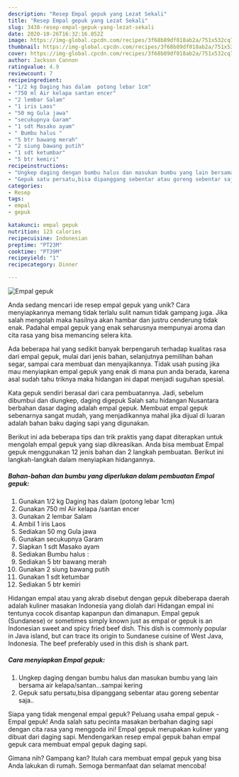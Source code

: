 ```yaml
---
description: "Resep Empal gepuk yang Lezat Sekali"
title: "Resep Empal gepuk yang Lezat Sekali"
slug: 3438-resep-empal-gepuk-yang-lezat-sekali
date: 2020-10-26T16:32:16.852Z
image: https://img-global.cpcdn.com/recipes/3f68b89df018ab2a/751x532cq70/empal-gepuk-foto-resep-utama.jpg
thumbnail: https://img-global.cpcdn.com/recipes/3f68b89df018ab2a/751x532cq70/empal-gepuk-foto-resep-utama.jpg
cover: https://img-global.cpcdn.com/recipes/3f68b89df018ab2a/751x532cq70/empal-gepuk-foto-resep-utama.jpg
author: Jackson Cannon
ratingvalue: 4.9
reviewcount: 7
recipeingredient:
- "1/2 kg Daging has dalam  potong lebar 1cm"
- "750 ml Air kelapa santan encer"
- "2 lembar Salam"
- "1 iris Laos"
- "50 mg Gula jawa"
- "secukupnya Garam"
- "1 sdt Masako ayam"
- " Bumbu halus "
- "5 btr bawang merah"
- "2 siung bawang putih"
- "1 sdt ketumbar"
- "5 btr kemiri"
recipeinstructions:
- "Ungkep daging dengan bumbu halus dan masukan bumbu yang lain bersama air kelapa/santan...sampai kering"
- "Gepuk satu persatu,bisa dipanggang sebentar atau goreng sebentar saja.."
categories:
- Resep
tags:
- empal
- gepuk

katakunci: empal gepuk 
nutrition: 123 calories
recipecuisine: Indonesian
preptime: "PT23M"
cooktime: "PT39M"
recipeyield: "1"
recipecategory: Dinner

---
```



![Empal gepuk](https://img-global.cpcdn.com/recipes/3f68b89df018ab2a/751x532cq70/empal-gepuk-foto-resep-utama.jpg)

Anda sedang mencari ide resep empal gepuk yang unik? Cara menyiapkannya memang tidak terlalu sulit namun tidak gampang juga. Jika salah mengolah maka hasilnya akan hambar dan justru cenderung tidak enak. Padahal empal gepuk yang enak seharusnya mempunyai aroma dan cita rasa yang bisa memancing selera kita.

Ada beberapa hal yang sedikit banyak berpengaruh terhadap kualitas rasa dari empal gepuk, mulai dari jenis bahan, selanjutnya pemilihan bahan segar, sampai cara membuat dan menyajikannya. Tidak usah pusing jika mau menyiapkan empal gepuk yang enak di mana pun anda berada, karena asal sudah tahu triknya maka hidangan ini dapat menjadi suguhan spesial.

Kata gepuk sendiri berasal dari cara pembuatannya. Jadi, sebelum dibumbui dan diungkep, daging digepuk Salah satu hidangan Nusantara berbahan dasar daging adalah empal gepuk. Membuat empal gepuk sebenarnya sangat mudah, yang menjadikannya mahal jika dijual di luaran adalah bahan baku daging sapi yang digunakan.


Berikut ini ada beberapa tips dan trik praktis yang dapat diterapkan untuk mengolah empal gepuk yang siap dikreasikan. Anda bisa membuat Empal gepuk menggunakan 12 jenis bahan dan 2 langkah pembuatan. Berikut ini langkah-langkah dalam menyiapkan hidangannya.

<!--inarticleads1-->

##### Bahan-bahan dan bumbu yang diperlukan dalam pembuatan Empal gepuk:

1. Gunakan 1/2 kg Daging has dalam  (potong lebar 1cm)
1. Gunakan 750 ml Air kelapa /santan encer
1. Gunakan 2 lembar Salam
1. Ambil 1 iris Laos
1. Sediakan 50 mg Gula jawa
1. Gunakan secukupnya Garam
1. Siapkan 1 sdt Masako ayam
1. Sediakan  Bumbu halus :
1. Sediakan 5 btr bawang merah
1. Gunakan 2 siung bawang putih
1. Gunakan 1 sdt ketumbar
1. Sediakan 5 btr kemiri


Hidangan empal atau yang akrab disebut dengan gepuk dibeberapa daerah adalah kuliner masakan Indonesia yang diolah dari Hidangan empal ini tentunya cocok disantap kapanpun dan dimanapun. Empal gepuk (Sundanese) or sometimes simply known just as empal or gepuk is an Indonesian sweet and spicy fried beef dish. This dish is commonly popular in Java island, but can trace its origin to Sundanese cuisine of West Java, Indonesia. The beef preferably used in this dish is shank part. 

<!--inarticleads2-->

##### Cara menyiapkan Empal gepuk:

1. Ungkep daging dengan bumbu halus dan masukan bumbu yang lain bersama air kelapa/santan...sampai kering
1. Gepuk satu persatu,bisa dipanggang sebentar atau goreng sebentar saja..


Siapa yang tidak mengenal empal gepuk? Peluang usaha empal gepuk -Empal gepuk! Anda salah satu pecinta masakan berbahan daging sapi dengan cita rasa yang menggoda ini! Empal gepuk merupakan kuliner yang dibuat dari daging sapi. Mendengarkan resep empal gepuk bahan empal gepuk cara membuat empal gepuk daging sapi. 

Gimana nih? Gampang kan? Itulah cara membuat empal gepuk yang bisa Anda lakukan di rumah. Semoga bermanfaat dan selamat mencoba!
